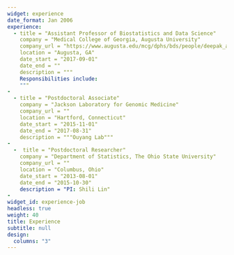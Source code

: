 ```yaml
---
widget: experience
date_format: Jan 2006
experience:
  - title = "Assistant Professor of Biostatistics and Data Science"
    company = "Medical College of Georgia, Augusta University"
    company_url = "https://www.augusta.edu/mcg/dphs/bds/people/deepak_ayyala.php"
    location = "Augusta, GA"
    date_start = "2017-09-01"
    date_end = ""
    description = """
    Responsibilities include:
    """
-
  - title = "Postdoctoral Associate"
    company = "Jackson Laboratory for Genomic Medicine"
    company_url = ""
    location = "Hartford, Connecticut"
    date_start = "2015-11-01"
    date_end = "2017-08-31"
    description = """Ouyang Lab"""
-
  -  title = "Postdoctoral Researcher"
    company = "Department of Statistics, The Ohio State University"
    company_url = ""
    location = "Columbus, Ohio"
    date_start = "2013-08-01"
    date_end = "2015-10-30"
    description = "PI: Shili Lin"
-    
widget_id: experience-job
headless: true
weight: 40
title: Experience
subtitle: null
design:
  columns: "3"
---
```

